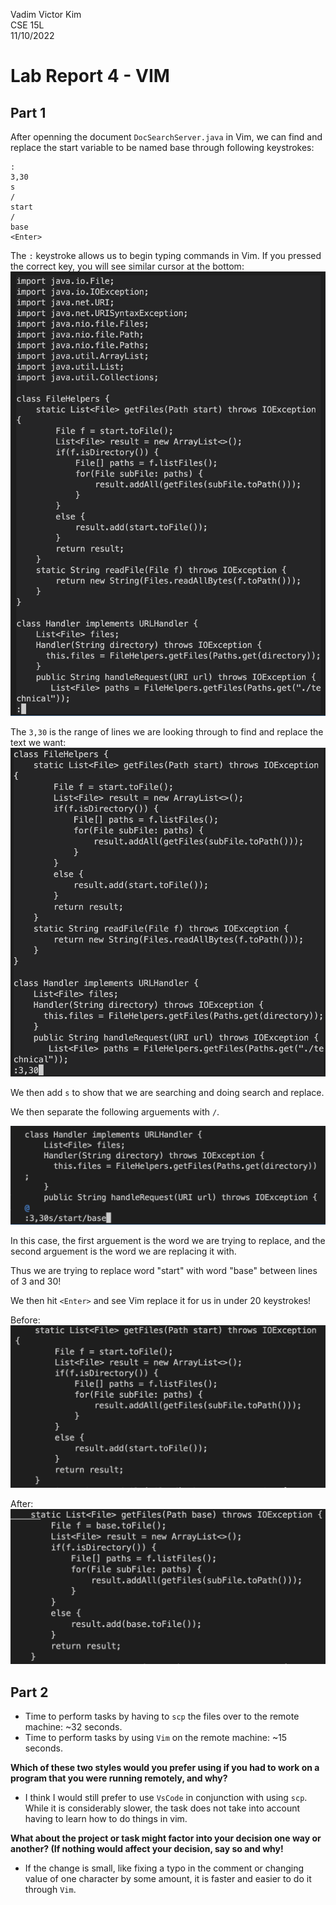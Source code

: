 Vadim Victor Kim  
CSE 15L  
11/10/2022

# Lab Report 4 - VIM

## **Part 1**
After openning the document `DocSearchServer.java` in Vim, we can find and replace the start variable to be named base through following keystrokes:

```
:
3,30
s
/
start
/
base
<Enter>
```

The `:` keystroke allows us to begin typing commands in Vim. If you pressed the correct key, you will see similar cursor at the bottom:
![Alt text](Screen%20Shot%202022-11-10%20at%206.53.38%20PM.png)

The `3,30` is the range of lines we are looking through to find and replace the text we want:
![Alt text](Screen%20Shot%202022-11-10%20at%206.55.00%20PM.png)

We then add `s` to show that we are searching and doing search and replace.

We then separate the following arguements with `/`.

![Alt text](Screen%20Shot%202022-11-12%20at%202.07.04%20PM.png)

In this case, the first arguement is the word we are trying to replace, and the second arguement is the word we are replacing it with.

Thus we are trying to replace word "start" with word "base" between lines of 3 and 30!

We then hit `<Enter>` and see Vim replace it for us in under 20 keystrokes!

Before:
![Before](Screen%20Shot%202022-11-12%20at%202.09.33%20PM.png)

After:
![After](Screen%20Shot%202022-11-12%20at%202.10.12%20PM.png)

## **Part 2**
- Time to perform tasks by having to `scp` the files over to the remote machine: ~32 seconds.
- Time to perform tasks by using `Vim` on the remote machine: ~15 seconds.

**Which of these two styles would you prefer using if you had to work on a program that you were running remotely, and why?**

- I think I would still prefer to use `VsCode` in conjunction with using `scp`. While it is considerably slower, the task does not take into account having to learn how to do things in vim.

**What about the project or task might factor into your decision one way or another? (If nothing would affect your decision, say so and why!**

- If the change is small, like fixing a typo in the comment or changing value of one character by some amount, it is faster and easier to do it through `Vim`.
